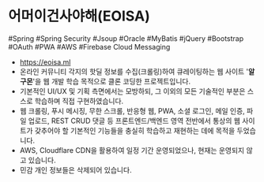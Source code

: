 # 어머이건사야해(EOISA)

#Spring #Spring Security #Jsoup #Oracle #MyBatis #jQuery #Bootstrap #OAuth #PWA #AWS #Firebase Cloud Messaging
* https://eoisa.ml
* 온라인 커뮤니티 각지의 핫딜 정보를 수집(크롤링)하여 큐레이팅하는 웹 사이트 '**알구몬**'을 웹 개발 학습 목적으로 클론 코딩한 프로젝트입니다.
* 기본적인 UI/UX 및 기획 측면에서는 모방하되, 그 이외의 모든 기술적인 부분은 스스로 학습하며 직접 구현하였습니다.
* 웹 크롤링, 푸시 메시징, 무한 스크롤, 반응형 웹, PWA, 소셜 로그인, 메일 인증, 파일 업로드, REST CRUD 댓글 등 프론트엔드/백엔드 영역 전반에서 통상의 웹 사이트가 갖추어야 할 기본적인 기능들을 충실히 학습하고 재현하는 데에 목적을 두었습니다.
* AWS, Cloudflare CDN을 활용하여 일정 기간 운영되었으나, 현재는 운영되지 않고 있습니다.
* 민감 개인 정보들은 삭제되어 있습니다.
